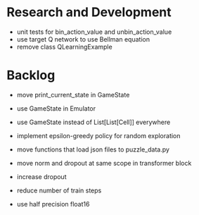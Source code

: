 # Research and Development

- unit tests for bin_action_value and unbin_action_value
- use target Q network to use Bellman equation
- remove class QLearningExample

# Backlog

- move print_current_state in GameState
- use GameState in Emulator
- use GameState instead of List[List[Cell]] everywhere

- implement epsilon-greedy policy for random exploration

- move functions that load json files to puzzle_data.py
- move norm and dropout at same scope in transformer block
- increase dropout

- reduce number of train steps
- use half precision float16
